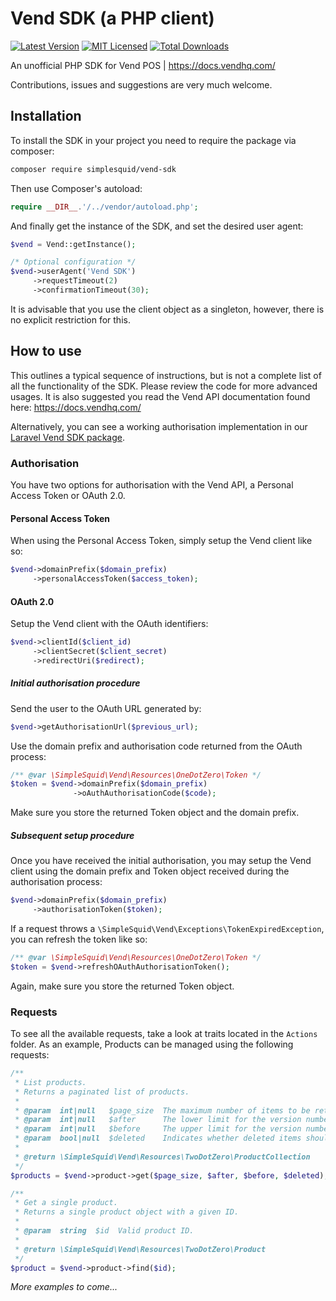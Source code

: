 # Vend SDK (a PHP client)
[![Latest Version](https://img.shields.io/github/release/simplesquid/vend-sdk.svg?style=flat-square)](https://github.com/simplesquid/vend-sdk/releases)
[![MIT Licensed](https://img.shields.io/badge/license-MIT-brightgreen.svg?style=flat-square)](LICENSE)
[![Total Downloads](https://img.shields.io/packagist/dt/simplesquid/vend-sdk.svg?style=flat-square)](https://packagist.org/packages/simplesquid/vend-sdk)

An unofficial PHP SDK for Vend POS | https://docs.vendhq.com/

Contributions, issues and suggestions are very much welcome.

## Installation

To install the SDK in your project you need to require the package via composer:

```bash
composer require simplesquid/vend-sdk
```

Then use Composer's autoload:

```php
require __DIR__.'/../vendor/autoload.php';
```

And finally get the instance of the SDK, and set the desired user agent:

```php
$vend = Vend::getInstance();

/* Optional configuration */
$vend->userAgent('Vend SDK')
     ->requestTimeout(2)
     ->confirmationTimeout(30);
```

It is advisable that you use the client object as a singleton, however, there is no explicit restriction for this.

## How to use

This outlines a typical sequence of instructions, but is not a complete list of all the functionality of the SDK. Please review the code for more advanced usages. It is also suggested you read the Vend API documentation found here: https://docs.vendhq.com/

Alternatively, you can see a working authorisation implementation in our [Laravel Vend SDK package](https://github.com/simplesquid/laravel-vend-sdk).

### Authorisation

You have two options for authorisation with the Vend API, a Personal Access Token or OAuth 2.0.

#### Personal Access Token

When using the Personal Access Token, simply setup the Vend client like so:

```php
$vend->domainPrefix($domain_prefix)
     ->personalAccessToken($access_token);
```

#### OAuth 2.0

Setup the Vend client with the OAuth identifiers:

```php
$vend->clientId($client_id)
     ->clientSecret($client_secret)
     ->redirectUri($redirect);
```

##### Initial authorisation procedure

Send the user to the OAuth URL generated by:

```php
$vend->getAuthorisationUrl($previous_url);
```

Use the domain prefix and authorisation code returned from the OAuth process:

```php
/** @var \SimpleSquid\Vend\Resources\OneDotZero\Token */
$token = $vend->domainPrefix($domain_prefix)
              ->oAuthAuthorisationCode($code);
```

Make sure you store the returned Token object and the domain prefix.

##### Subsequent setup procedure

Once you have received the initial authorisation, you may setup the Vend client using the domain prefix and Token object received during the authorisation process:

```php
$vend->domainPrefix($domain_prefix)
     ->authorisationToken($token);
```

If a request throws a `\SimpleSquid\Vend\Exceptions\TokenExpiredException`, you can refresh the token like so:

```php
/** @var \SimpleSquid\Vend\Resources\OneDotZero\Token */
$token = $vend->refreshOAuthAuthorisationToken();
```

Again, make sure you store the returned Token object.

### Requests

To see all the available requests, take a look at traits located in the `Actions` folder. As an example, Products can be managed using the following requests:

```php
/**
 * List products.
 * Returns a paginated list of products.
 *
 * @param  int|null   $page_size  The maximum number of items to be returned in the response.
 * @param  int|null   $after      The lower limit for the version numbers to be included in the response.
 * @param  int|null   $before     The upper limit for the version numbers to be included in the response.
 * @param  bool|null  $deleted    Indicates whether deleted items should be included in the response.
 *
 * @return \SimpleSquid\Vend\Resources\TwoDotZero\ProductCollection
 */
$products = $vend->product->get($page_size, $after, $before, $deleted);
```

```php
/**
 * Get a single product.
 * Returns a single product object with a given ID.
 *
 * @param  string  $id  Valid product ID.
 *
 * @return \SimpleSquid\Vend\Resources\TwoDotZero\Product
 */
$product = $vend->product->find($id);
```

_More examples to come..._